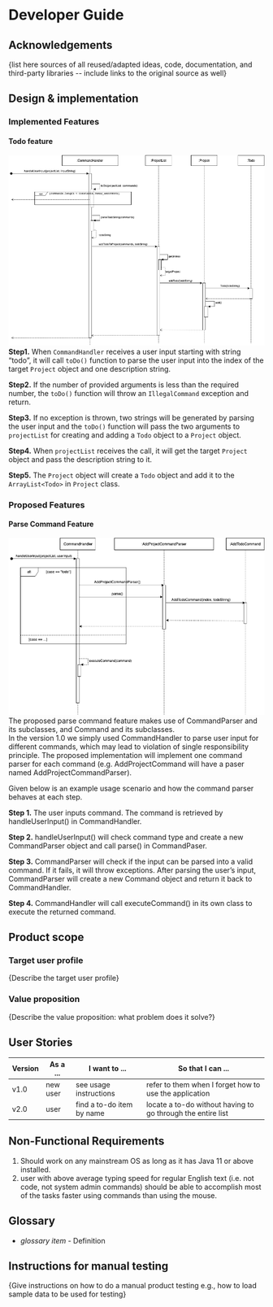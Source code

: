 # Developer Guide

## Acknowledgements

{list here sources of all reused/adapted ideas, code, documentation, and third-party libraries -- include links to the original source as well}

## Design & implementation

### Implemented Features

#### Todo feature
![image info](./UmlDiagrams/Todo.png)
**Step1.** When `CommandHandler` receives a user input starting with string “todo”, it will call `toDo()` function to parse the user input into the index of the target `Project` object and one description string.  

**Step2.** If the number of provided arguments is less than the required number, the `toDo()` function will throw an `IllegalCommand` exception and return.  

**Step3.** If no exception is thrown, two strings will be generated by parsing the user input and the `toDo()` function will pass the two arguments to `projectList` for creating and adding a `Todo` object to a `Project` object.  

**Step4.** When `projectList` receives the call, it will get the target `Project` object and pass the description string to it.  

**Step5.** The `Project` object will create a `Todo` object and add it to the `ArrayList<Todo>` in `Project` class.  


### Proposed Features

#### Parse Command Feature
![image info](./UmlDiagrams/CommandParser.png)
The proposed parse command feature makes use of CommandParser and its subclasses, and Command and its subclasses.  
In the version 1.0 we simply used CommandHandler to parse user input for different commands, which may lead to violation of single responsibility principle. The proposed implementation will implement one command parser for each command (e.g. AddProjectCommand will have a paser named AddProjectCommandParser).  

Given below is an example usage scenario and how the command parser behaves at each step.

**Step 1.** The user inputs command. The command is retrieved by handleUserInput() in CommandHandler.  

**Step 2.** handleUserInput() will check command type and create a new CommandParser object and call parse() in CommandPaser.  

**Step 3.** CommandParser will check if the input can be parsed into a valid command. If it fails, it will throw exceptions. After parsing the user’s input, CommandParser will create a new Command object and return it back to CommandHandler.  

**Step 4.** CommandHandler will call executeCommand() in its own class to execute the returned command.


## Product scope
### Target user profile

{Describe the target user profile}

### Value proposition

{Describe the value proposition: what problem does it solve?}

## User Stories

|Version| As a ... | I want to ... | So that I can ...|
|--------|----------|---------------|------------------|
|v1.0|new user|see usage instructions|refer to them when I forget how to use the application|
|v2.0|user|find a to-do item by name|locate a to-do without having to go through the entire list|

## Non-Functional Requirements

1. Should work on any mainstream OS as long as it has Java 11 or above installed.
2. user with above average typing speed for regular English text (i.e. not code, not system admin commands) should be able to accomplish most of the tasks faster using commands than using the mouse.


## Glossary

* *glossary item* - Definition

## Instructions for manual testing

{Give instructions on how to do a manual product testing e.g., how to load sample data to be used for testing}
